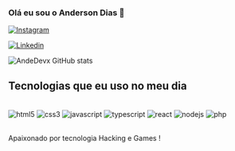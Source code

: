 
### Olá eu sou o Anderson Dias 🤙

[![Instagram](https://img.shields.io/badge/Instagram-E4405F?style=for-the-badge&logo=instagram&logoColor=white)](https://instagram.com/andedevx)

[![Linkedin](https://img.shields.io/badge/LinkedIn-0077B5?style=for-the-badge&logo=linkedin&logoColor=white)](https://linkedin.com/in/andeds)

![AndeDevx GitHub stats](https://github-readme-stats.vercel.app/api?username=andedevx&show_icons=true&theme=dracula)

## Tecnologias que eu uso no meu dia

<div style="display: inline_block"><br/>
<img align="center" alt="html5" src="https://img.shields.io/badge/HTML5-E34F26?style=for-the-badge&logo=html5&logoColor=wh" />
<img align="center" alt="css3" src="https://img.shields.io/badge/CSS3-1572B6?style=for-the-badge&logo=css3&logoColor=white" />
<img align="center" alt="javascript" src="https://img.shields.io/badge/JavaScript-F7DF1E?style=for-the-badge&logo=javascript&logoColor=black" />
<img align="center" alt="typescript" src="https://img.shields.io/badge/TypeScript-007ACC?style=for-the-badge&logo=typescript&logoColor=white" />
<img align="center" alt="react" src="https://img.shields.io/badge/React-20232A?style=for-the-badge&logo=react&logoColor=61DAFB" />
<img align="center" alt="nodejs" src="https://img.shields.io/badge/Node.js-43853D?style=for-the-badge&logo=node.js&logoColor=wh" />
<img align="center" alt="php" src="https://img.shields.io/badge/PHP-777BB4?style=for-the-badge&logo=php&logoColor=whit" />

</div><br/>

Apaixonado por tecnologia Hacking e Games !
